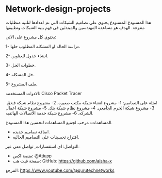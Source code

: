 # Network-design-projects

هذا المستودع المستودع يحتوي على تصاميم الشبكات التي تم اعدادها لتلبية متطلبات متنوعة.
الهدف هو مساعدة المهندسين والمبتدئين في فهم بنية الشبكات وتطبيقها

يحتوي كل مشروع على الاتي:

1- دراسة الحاله او المشكله المطلوب حلها.

2- انشاء جدول للعناوين.

3- خطوات الحل.

4- حل المشكله.

5- ملف المشروع.

الادوات المستخدمه:
Cisco Packet Tracer

امثلة على التصاميم:
1- مشروع انشاء شبكة مكتب صغيره.
2- مشروع نظام شبكة فندق.
3- مشروع شبكة الحرم الجامعي.
4- مشروع نظام شبكة بنك.
5- مشروع شبكة اعمال الشركه.
6- مشروع شبكة خدمة الاتصالات الهاتفيه.

المساهمات:
مرحب لجميع المساهمات لتحسين هذا المستودع.
- اضافة تصاميم جديده.
- اقتراح تحسينات على التصاميم الحاليه.
  

التواصل:
اي استفسارات, تواصل معي عبر:
- منصة اكس: @Atiupp
- صفحة قيت هب: GitHub: https://github.com/aisha-x


المرجع:
https://www.youtube.com/@gurutechnetworks

  



